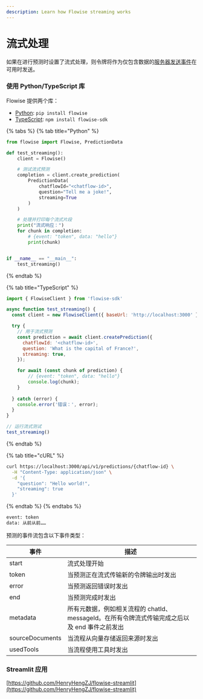```yaml
---
description: Learn how Flowise streaming works
---
```


# 流式处理

如果在进行预测时设置了流式处理，则令牌将作为仅包含数据的[服务器发送事件](https://developer.mozilla.org/en-US/docs/Web/API/Server-sent_events/Using_server-sent_events#Event_stream_format)在可用时发送。

### 使用 Python/TypeScript 库

Flowise 提供两个库：

* [Python](https://pypi.org/project/flowise/): `pip install flowise`
* [TypeScript](https://www.npmjs.com/package/flowise-sdk): `npm install flowise-sdk`

{% tabs %}
{% tab title="Python" %}
```python
from flowise import Flowise, PredictionData

def test_streaming():
    client = Flowise()

    # 测试流式预测
    completion = client.create_prediction(
        PredictionData(
            chatflowId="<chatflow-id>",
            question="Tell me a joke!",
            streaming=True
        )
    )

    # 处理并打印每个流式片段
    print("流式响应：")
    for chunk in completion:
        # {event: "token", data: "hello"}
        print(chunk)


if __name__ == "__main__":
    test_streaming()
```
{% endtab %}

{% tab title="TypeScript" %}
```javascript
import { FlowiseClient } from 'flowise-sdk'

async function test_streaming() {
  const client = new FlowiseClient({ baseUrl: 'http://localhost:3000' });

  try {
    // 用于流式预测
    const prediction = await client.createPrediction({
      chatflowId: '<chatflow-id>',
      question: 'What is the capital of France?',
      streaming: true,
    });

    for await (const chunk of prediction) {
        // {event: "token", data: "hello"}
        console.log(chunk);
    }
    
  } catch (error) {
    console.error('错误：', error);
  }
}

// 运行流式测试
test_streaming()
```
{% endtab %}

{% tab title="cURL" %}
```bash
curl https://localhost:3000/api/v1/predictions/{chatflow-id} \
  -H "Content-Type: application/json" \
  -d '{
    "question": "Hello world!",
    "streaming": true
  }'
```
{% endtab %}
{% endtabs %}

```html
event: token
data: 从前从前……
```

预测的事件流包含以下事件类型：

| 事件           | 描述                                                                                                                         |
| --------------- | ----------------------------------------------------------------------------------------------------------------------------------- |
| start           | 流式处理开始                                                                                                              |
| token           | 当预测正在流式传输新的令牌输出时发出                                                                           |
| error           | 当预测返回错误时发出                                                                                                                       |
| end             | 当预测完成时发出                                                                                                |
| metadata        | 所有元数据，例如相关流程的 chatId、messageId。在所有令牌流式传输完成之后以及 end 事件之前发出 |
| sourceDocuments | 当流程从向量存储返回来源时发出                                                                             |
| usedTools       | 当流程使用工具时发出                                                                                                    |

### Streamlit 应用

[https://github.com/HenryHengZJ/flowise-streamlit](https://github.com/HenryHengZJ/flowise-streamlit)
